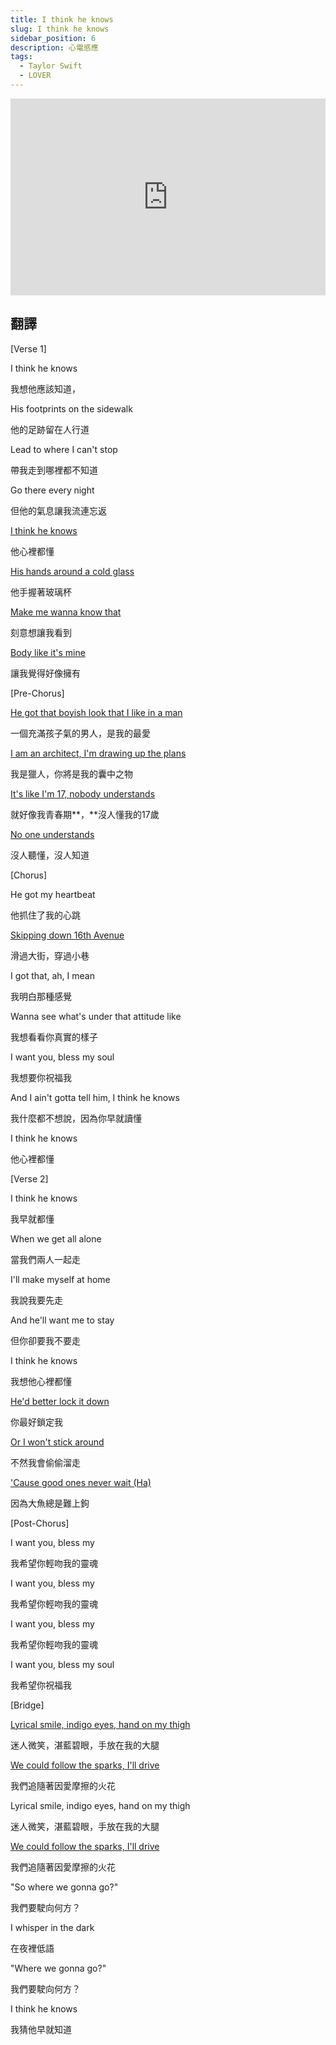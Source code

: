 ```yaml
---
title: I think he knows
slug: I think he knows
sidebar_position: 6
description: 心電感應
tags:
  - Taylor Swift
  - LOVER
---
```


<iframe width="100%" height="315" src="https://www.youtube.com/embed/2d1wKn-oJnA" title="YouTube video player" frameborder="0" allow="accelerometer; autoplay; clipboard-write; encrypted-media; gyroscope; picture-in-picture; web-share" allowfullscreen></iframe>


## 翻譯
[Verse 1]

I think he knows

我想他應該知道，

His footprints on the sidewalk

他的足跡留在人行道

Lead to where I can't stop

帶我走到哪裡都不知道

Go there every night

但他的氣息讓我流連忘返

[I think he knows](https://genius.com/Taylor-swift-i-think-he-knows-lyrics#note-1889100%1)

他心裡都懂

[His hands around a cold glass](https://genius.com/Taylor-swift-i-think-he-knows-lyrics#note-1889100%1)

他手握著玻璃杯

[Make me wanna know that](https://genius.com/Taylor-swift-i-think-he-knows-lyrics#note-1889100%1)

刻意想讓我看到

[Body like it's mine](https://genius.com/Taylor-swift-i-think-he-knows-lyrics#note-1889100%1)

讓我覺得好像擁有

[Pre-Chorus]

[He got that boyish look that I like in a man](https://genius.com/Taylor-swift-i-think-he-knows-lyrics#note-17879505)

一個充滿孩子氣的男人，是我的最愛

[I am an architect, I'm drawing up the plans](https://genius.com/Taylor-swift-i-think-he-knows-lyrics#note-17913403)

我是獵人，你將是我的囊中之物

[It's like I'm 17, nobody understands](https://genius.com/Taylor-swift-i-think-he-knows-lyrics#note-17925881)

就好像我青春期**，**沒人懂我的17歲

[No one understands](https://genius.com/Taylor-swift-i-think-he-knows-lyrics#note-17925881)

沒人聽懂，沒人知道

[Chorus]

He got my heartbeat

他抓住了我的心跳

[Skipping down 16th Avenue](https://genius.com/Taylor-swift-i-think-he-knows-lyrics#note-17878605)

滑過大街，穿過小巷

I got that, ah, I mean

我明白那種感覺

Wanna see what's under that attitude like

我想看看你真實的樣子

I want you, bless my soul

我想要你祝福我

And I ain't gotta tell him, I think he knows

我什麼都不想說，因為你早就讀懂

I think he knows

他心裡都懂

[Verse 2]

I think he knows

我早就都懂

When we get all alone

當我們兩人一起走

I'll make myself at home

我說我要先走

And he'll want me to stay

但你卻要我不要走

I think he knows

我想他心裡都懂

[He'd better lock it down](https://genius.com/Taylor-swift-i-think-he-knows-lyrics#note-17878965)

你最好鎖定我

[Or I won't stick around](https://genius.com/Taylor-swift-i-think-he-knows-lyrics#note-17878965)

不然我會偷偷溜走

['Cause good ones never wait (Ha)](https://genius.com/Taylor-swift-i-think-he-knows-lyrics#note-17878965)

因為大魚總是難上鉤

[Post-Chorus]

I want you, bless my

我希望你輕吻我的靈魂

I want you, bless my

我希望你輕吻我的靈魂

I want you, bless my

我希望你輕吻我的靈魂

I want you, bless my soul

我希望你祝福我

[Bridge]

[Lyrical smile, indigo eyes, hand on my thigh](https://genius.com/Taylor-swift-i-think-he-knows-lyrics#note-18291555)

迷人微笑，湛藍碧眼，手放在我的大腿

[We could follow the sparks, I'll drive](https://genius.com/Taylor-swift-i-think-he-knows-lyrics#note-17896129)

我們追隨著因愛摩擦的火花

Lyrical smile, indigo eyes, hand on my thigh

迷人微笑，湛藍碧眼，手放在我的大腿

[We could follow the sparks, I'll drive](https://genius.com/Taylor-swift-i-think-he-knows-lyrics#note-18441019)

我們追隨著因愛摩擦的火花

"So where we gonna go?"

我們要駛向何方？

I whisper in the dark

在夜裡低語

"Where we gonna go?"

我們要駛向何方？

I think he knows

我猜他早就知道